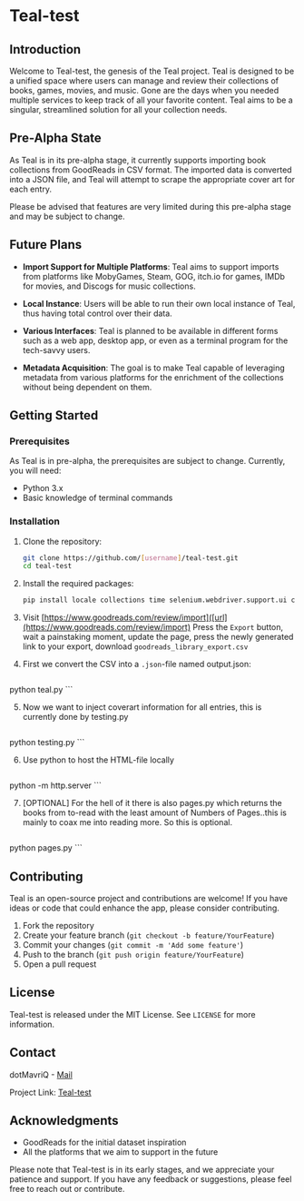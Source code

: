 # Teal-test

## Introduction

Welcome to Teal-test, the genesis of the Teal project. Teal is designed to be a unified space where users can manage and review their collections of books, games, movies, and music. Gone are the days when you needed multiple services to keep track of all your favorite content. Teal aims to be a singular, streamlined solution for all your collection needs.

## Pre-Alpha State

As Teal is in its pre-alpha stage, it currently supports importing book collections from GoodReads in CSV format. The imported data is converted into a JSON file, and Teal will attempt to scrape the appropriate cover art for each entry.

Please be advised that features are very limited during this pre-alpha stage and may be subject to change.

## Future Plans

- **Import Support for Multiple Platforms**: Teal aims to support imports from platforms like MobyGames, Steam, GOG, itch.io for games, IMDb for movies, and Discogs for music collections.

- **Local Instance**: Users will be able to run their own local instance of Teal, thus having total control over their data.

- **Various Interfaces**: Teal is planned to be available in different forms such as a web app, desktop app, or even as a terminal program for the tech-savvy users.

- **Metadata Acquisition**: The goal is to make Teal capable of leveraging metadata from various platforms for the enrichment of the collections without being dependent on them.

## Getting Started

### Prerequisites

As Teal is in pre-alpha, the prerequisites are subject to change. Currently, you will need:

- Python 3.x
- Basic knowledge of terminal commands

### Installation

1. Clone the repository:
    ```sh
    git clone https://github.com/[username]/teal-test.git
    cd teal-test
    ```

2. Install the required packages:
    ```sh
    pip install locale collections time selenium.webdriver.support.ui csv json selenium selenium.webdriver.support os ast selenium.webdriver.common.by bs4
    ```
3. Visit [https://www.goodreads.com/review/import]([url](https://www.goodreads.com/review/import)
Press the `Export` button, wait a painstaking moment, update the page, press the newly generated link to your export, download `goodreads_library_export.csv`

4. First we convert the CSV into a `.json`-file named output.json:
    ```sh
python teal.py
    ```
    
5. Now we want to inject coverart information for all entries, this is currently done by testing.py
    ```sh
python testing.py
    ```
    
6. Use python to host the HTML-file locally 
    ```sh
python -m http.server
    ```
    
7. [OPTIONAL] For the hell of it there is also pages.py which returns the books from to-read with the least amount of Numbers of Pages..this is mainly to coax me into reading more. So this is optional.

    ```sh
python pages.py
    ```
    

## Contributing

Teal is an open-source project and contributions are welcome! If you have ideas or code that could enhance the app, please consider contributing.

1. Fork the repository
2. Create your feature branch (`git checkout -b feature/YourFeature`)
3. Commit your changes (`git commit -m 'Add some feature'`)
4. Push to the branch (`git push origin feature/YourFeature`)
5. Open a pull request

## License

Teal-test is released under the MIT License. See `LICENSE` for more information.

## Contact

dotMavriQ - [Mail](dotmavriq@dotmavriq.life) 

Project Link: [Teal-test](https://github.com/dotMavriQ/teal-test/)

## Acknowledgments

- GoodReads for the initial dataset inspiration
- All the platforms that we aim to support in the future

Please note that Teal-test is in its early stages, and we appreciate your patience and support. If you have any feedback or suggestions, please feel free to reach out or contribute.
